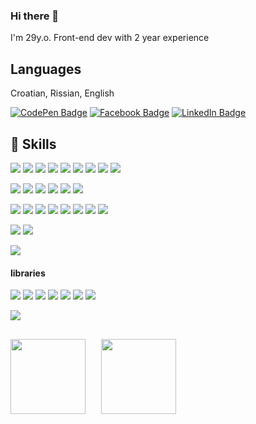 ### Hi there 👋

I'm 29y.o. Front-end dev with 2 year experience

## Languages

Croatian, Rissian, English

[![CodePen Badge](https://img.shields.io/badge/CodePen-Profile?style=for-the-badge&logo=CodePen&logoColor=white&color=black)](https://codepen.io/anehkayasha)
[![Facebook Badge](https://img.shields.io/badge/facebook-Profile?style=for-the-badge&logo=facebook&logoColor=white&color=blue)](https://www.facebook.com/anehkayasha/)
[![LinkedIn Badge](https://img.shields.io/badge/LinkedIn-Profile?style=for-the-badge&logo=LinkedIn&logoColor=white&color=blue)](https://www.linkedin.com/in/anna-tuban-a2bba4275/)

## 💼 Skills

![](https://img.shields.io/badge/TypeScript-informational?style=flat&logo=TypeScript&logoColor=blue&color=yellow)
![](https://img.shields.io/badge/React.js-informational?style=flat&logo=React&logoColor=blue&color=yellow)
![](https://img.shields.io/badge/Redux-informational?style=flat&logo=Redux&logoColor=purple&color=yellow)
![](https://img.shields.io/badge/Redux-saga-informational?style=flat&logo=Redux-saga&logoColor=white&color=yellow)
![](https://img.shields.io/badge/JavaScript-informational?style=flat&logo=JavaScript&logoColor=white&color=yellow)
![](https://img.shields.io/badge/HTML5-informational?style=flat&logo=HTML5&logoColor=white&color=yellow)
![](https://img.shields.io/badge/CSS3-informational?style=flat&logo=CSS3&logoColor=white&color=yellow)
![](https://img.shields.io/badge/Sass-informational?style=flat&logo=Sass&logoColor=rose&color=yellow)
![](https://img.shields.io/badge/Less-informational?style=flat&logo=Less&logoColor=blue&color=yellow)


![](https://img.shields.io/badge/Git-informational?style=flat&logo=Git&logoColor=orange&color=yellow)
![](https://img.shields.io/badge/Webpack-informational?style=flat&logo=Webpack&logoColor=blue&color=yellow)
![](https://img.shields.io/badge/Figma-informational?style=flat&logo=Figma&logoColor=white&color=yellow)
![](https://img.shields.io/badge/MongoDB-informational?style=flat&logo=MongoDB&logoColor=green&color=yellow)
![](https://img.shields.io/badge/node.js-informational?style=flat&logo=node.js&logoColor=green&color=yellow)
![](https://img.shields.io/badge/Next.js-informational?style=flat&logo=Next.js&logoColor=green&color=yellow)


![](https://img.shields.io/badge/BEM-informational?style=flat&logo=BEM&logoColor=white&color=green)
![](https://img.shields.io/badge/SPA-informational?style=flat&logo=React&logoColor=white&color=green)
![](https://img.shields.io/badge/OOP-informational?style=flat&logo=JavaScript&logoColor=white&color=green)
![](https://img.shields.io/badge/ES6-informational?style=flat&logo=JavaScript&logoColor=white&color=green)
![](https://img.shields.io/badge/Адаптивная_вёрстка-informational?style=flat&logo=CSS3&logoColor=white&color=green)
![](https://img.shields.io/badge/Семантическая_верстка-informational?style=flat&logo=HTML5&logoColor=white&color=green)
![](https://img.shields.io/badge/Кроссбраузерная_верстка-informational?style=flat&logo=CSS3&logoColor=white&color=green)
![](https://img.shields.io/badge/REST-API-informational?style=flat&logo=REST&logoColor=white&color=green)


![](https://img.shields.io/badge/AntDesign-informational?style=flat&logo=AntDesign&logoColor=white&color=blue)
![](https://img.shields.io/badge/Bootstrap-informational?style=flat&logo=Bootstrap&logoColor=white&color=blue)

![](https://img.shields.io/badge/Leaflet-informational?style=flat&logo=Leaflet&logoColor=yellow&color=blue)

#### libraries

![](https://img.shields.io/badge/moment-informational?style=flat&logo=moment&logoColor=black&color=white)
![](https://img.shields.io/badge/abac-informational?style=flat&logo=abac&logoColor=black&color=white)
![](https://img.shields.io/badge/axios-informational?style=flat&logo=axios&logoColor=black&color=white)
![](https://img.shields.io/badge/Redux-toolkit-informational?style=flat&logo=Redux&logoColor=black&color=white)
![](https://img.shields.io/badge/classnames-informational?style=flat&logo=classnames&logoColor=black&color=white)
![](https://img.shields.io/badge/query-string-informational?style=flat&logo=query-string&logoColor=black&color=white)
![](https://img.shields.io/badge/redux-saga-routines-informational?style=flat&logo=redux-saga-routines&logoColor=black&color=white)


![](https://www.codewars.com/users/HannahStarling/badges/micro)

##
<div>
   <a href="https://github-readme-stats.vercel.app/api/top-langs/?username=hannahstarling&theme=radical&layout=compact">
    <img align="left" height="120" style="margin-right: 25px" src="https://github-readme-stats.vercel.app/api/top-langs/?username=hannahstarling&theme=radical&layout=compact"/>
  </a>
  <a href="https://github-readme-stats.vercel.app/api?username=hannahstarling&show_icons=true&theme=radical">
    <img  align="left" height="120" src="https://github-readme-stats.vercel.app/api?username=hannahstarling&show_icons=true&theme=radical" />
  </a>
</div>
